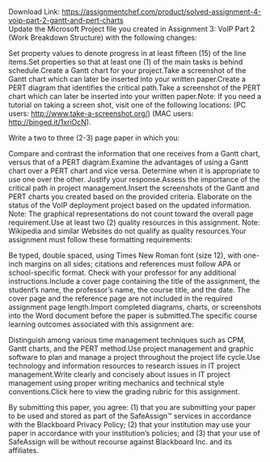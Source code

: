 Download Link: https://assignmentchef.com/product/solved-assignment-4-voip-part-2-gantt-and-pert-charts
<br>
Update the Microsoft Project file you created in Assignment 3: VoIP Part 2 (Work Breakdown Structure) with the following changes:

Set property values to denote progress in at least fifteen (15) of the line items.Set properties so that at least one (1) of the main tasks is behind schedule.Create a Gantt chart for your project.Take a screenshot of the Gantt chart which can later be inserted into your written paper.Create a PERT diagram that identifies the critical path.Take a screenshot of the PERT chart which can later be inserted into your written paper.Note: If you need a tutorial on taking a screen shot, visit one of the following locations: (PC users: http://www.take-a-screenshot.org/) (MAC users: http://binged.it/1xriOcN).

Write a two to three (2-3) page paper in which you:

Compare and contrast the information that one receives from a Gantt chart, versus that of a PERT diagram.Examine the advantages of using a Gantt chart over a PERT chart and vice versa. Determine when it is appropriate to use one over the other. Justify your response.Assess the importance of the critical path in project management.Insert the screenshots of the Gantt and PERT charts you created based on the provided criteria. Elaborate on the status of the VoIP deployment project based on the updated information. Note: The graphical representations do not count toward the overall page requirement.Use at least two (2) quality resources in this assignment. Note: Wikipedia and similar Websites do not qualify as quality resources.Your assignment must follow these formatting requirements:

Be typed, double spaced, using Times New Roman font (size 12), with one-inch margins on all sides; citations and references must follow APA or school-specific format. Check with your professor for any additional instructions.Include a cover page containing the title of the assignment, the student’s name, the professor’s name, the course title, and the date. The cover page and the reference page are not included in the required assignment page length.Import completed diagrams, charts, or screenshots into the Word document before the paper is submitted.The specific course learning outcomes associated with this assignment are:

Distinguish among various time management techniques such as CPM, Gantt charts, and the PERT method.Use project management and graphic software to plan and manage a project throughout the project life cycle.Use technology and information resources to research issues in IT project management.Write clearly and concisely about issues in IT project management using proper writing mechanics and technical style conventions.Click here to view the grading rubric for this assignment.

By submitting this paper, you agree: (1) that you are submitting your paper to be used and stored as part of the SafeAssign&#x2122; services in accordance with the Blackboard Privacy Policy; (2) that your institution may use your paper in accordance with your institution’s policies; and (3) that your use of SafeAssign will be without recourse against Blackboard Inc. and its affiliates.
